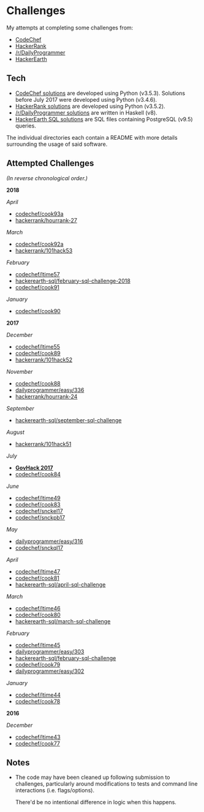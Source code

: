 Challenges
==========

My attempts at completing some challenges from:

- [CodeChef](https://codechef.com)
- [HackerRank](https://hackerrank.com)
- [/r/DailyProgrammer](https://reddit.com/r/dailyprogrammer)
- [HackerEarth](https://hackerearth.com)

## Tech

- [CodeChef solutions](https://github.com/bilalakil/challenges/tree/master/codechef)
  are developed using Python (v3.5.3).
  Solutions before July 2017 were developed using Python (v3.4.6).
- [HackerRank solutions](https://github.com/bilalakil/challenges/tree/master/hackerrank)
  are developed using Python (v3.5.2).
- [/r/DailyProgrammer solutions](https://github.com/bilalakil/challenges/tree/master/dailyprogrammer)
  are written in Haskell (v8).
- [HackerEarth SQL solutions](https://github.com/bilalakil/challenges/tree/master/hackerearth-sql)
  are SQL files containing PostgreSQL (v9.5) queries.

The individual directories each contain a README
with more details surrounding the usage of said software.

## Attempted Challenges

_(In reverse chronological order.)_

**2018**

*April*

- [codechef/cook93a](https://github.com/bilalakil/challenges/tree/master/codechef/cook93a)
- [hackerrank/hourrank-27](https://github.com/bilalakil/challenges/tree/master/hackerrank/hourrank-27)

*March*

- [codechef/cook92a](https://github.com/bilalakil/challenges/tree/master/codechef/cook92a)
- [hackerrank/101hack53](https://github.com/bilalakil/challenges/tree/master/hackerrank/101hack53)

*February*

- [codechef/ltime57](https://github.com/bilalakil/challenges/tree/master/codechef/ltime57)
- [hackerearth-sql/february-sql-challenge-2018](https://github.com/bilalakil/challenges/tree/master/hackerearth-sql/february-sql-challenge-2018)
- [codechef/cook91](https://github.com/bilalakil/challenges/tree/master/codechef/cook91)

*January*

- [codechef/cook90](https://github.com/bilalakil/challenges/tree/master/codechef/cook90)

**2017**

*December*

- [codechef/ltime55](https://github.com/bilalakil/challenges/tree/master/codechef/ltime55)
- [codechef/cook89](https://github.com/bilalakil/challenges/tree/master/codechef/cook89)
- [hackerrank/101hack52](https://github.com/bilalakil/challenges/tree/master/hackerrank/101hack52)

*November*

- [codechef/cook88](https://github.com/bilalakil/challenges/tree/master/codechef/cook88)
- [dailyprogrammer/easy/336](https://github.com/bilalakil/challenges/tree/master/dailyprogrammer/easy/336)
- [hackerrank/hourrank-24](https://github.com/bilalakil/challenges/tree/master/hackerrank/hourrank-24)

*September*

- [hackerearth-sql/september-sql-challenge](https://github.com/bilalakil/challenges/tree/master/hackerearth-sql/september-sql-challenge)

*August*

- [hackerrank/101hack51](https://github.com/bilalakil/challenges/tree/master/hackerrank/101hack51)

*July*

- [**GovHack 2017**](https://github.com/TheThreeMarkovs)
- [codechef/cook84](https://github.com/bilalakil/challenges/tree/master/codechef/cook84)

*June*

- [codechef/ltime49](https://github.com/bilalakil/challenges/tree/master/codechef/ltime49)
- [codechef/cook83](https://github.com/bilalakil/challenges/tree/master/codechef/cook83)
- [codechef/snckel17](https://github.com/bilalakil/challenges/tree/master/codechef/snckel17)
- [codechef/snckpb17](https://github.com/bilalakil/challenges/tree/master/codechef/snckpb17)

*May*

- [dailyprogrammer/easy/316](https://github.com/bilalakil/challenges/tree/master/dailyprogrammer/easy/316)
- [codechef/snckql17](https://github.com/bilalakil/challenges/tree/master/codechef/snckql17)

*April*

- [codechef/ltime47](https://github.com/bilalakil/challenges/tree/master/codechef/ltime47)
- [codechef/cook81](https://github.com/bilalakil/challenges/tree/master/codechef/cook81)
- [hackerearth-sql/april-sql-challenge](https://github.com/bilalakil/challenges/tree/master/hackerearth-sql/april-sql-challenge)

*March*

- [codechef/ltime46](https://github.com/bilalakil/challenges/tree/master/codechef/ltime46)
- [codechef/cook80](https://github.com/bilalakil/challenges/tree/master/codechef/cook80)
- [hackerearth-sql/march-sql-challenge](https://github.com/bilalakil/challenges/tree/master/hackerearth-sql/march-sql-challenge)

*February*

- [codechef/ltime45](https://github.com/bilalakil/challenges/tree/master/codechef/ltime45)
- [dailyprogrammer/easy/303](https://github.com/bilalakil/challenges/tree/master/dailyprogrammer/easy/303)
- [hackerearth-sql/february-sql-challenge](https://github.com/bilalakil/challenges/tree/master/hackerearth-sql/february-sql-challenge)
- [codechef/cook79](https://github.com/bilalakil/challenges/tree/master/codechef/cook79)
- [dailyprogrammer/easy/302](https://github.com/bilalakil/challenges/tree/master/dailyprogrammer/easy/302)

*January*

- [codechef/ltime44](https://github.com/bilalakil/challenges/tree/master/codechef/ltime44)
- [codechef/cook78](https://github.com/bilalakil/challenges/tree/master/codechef/cook78)

**2016**

*December*

- [codechef/ltime43](https://github.com/bilalakil/challenges/tree/master/codechef/ltime43)
- [codechef/cook77](https://github.com/bilalakil/challenges/tree/master/codechef/cook77)

## Notes

- The code may have been cleaned up following submission to challenges,
  particularly around modifications to tests
  and command line interactions (i.e. flags/options).

  There'd be no intentional difference in logic when this happens.

